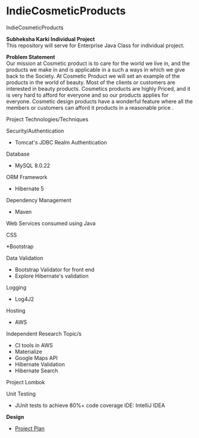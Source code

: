 # IndieCosmeticProducts
IndieCosmeticProducts

**Subheksha Karki Individual Project**    
This repository will serve for Enterprise Java Class for individual project.

**Problem Statement**   
Our mission at Cosmetic product is to care for the world we live in, and the products we make in and is applicable in a such a ways in which we give back to the Society.
At Cosmetic Product we will set an example of the products in the world of beauty.
Most of the clients or customers are interested in beauty products. Cosmetics products are highly Priced, and it is very hard to afford for everyone and so our products applies for everyone.
Cosmetic design products have a wonderful feature where all the members or customers can afford it products in a reasonable price .

Project Technologies/Techniques

Security/Authentication
* Tomcat's JDBC Realm Authentication

Database
* MySQL 8.0.22

ORM Framework
* Hibernate 5

Dependency Management
* Maven

Web Services consumed using Java

CSS

*Bootstrap

Data Validation

* Bootstrap Validator for front end
* Explore Hibernate's validation

Logging

* Log4J2

Hosting

* AWS

Independent Research Topic/s

* CI tools in AWS
* Materialize
* Google Maps API
* Hibernate Validation
* Hibernate Search

Project Lombok

Unit Testing

* JUnit tests to achieve 80%+ code coverage
  IDE: IntelliJ IDEA


**Design**

* [Project Plan](https://github.com/subu250/IndieCosmeticProducts/blob/master/ProjectPlan.md)




